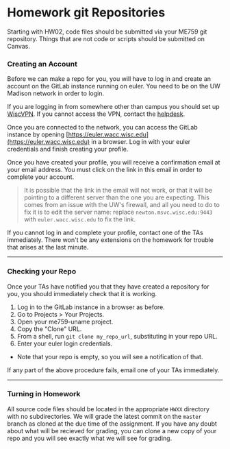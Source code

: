 # Homework git Repositories
Starting with HW02, code files should be submitted via your ME759 git repository. Things that are not code or scripts should be submitted on Canvas.

### Creating an Account
Before we can make a repo for you, you will have to log in and create an account on the GitLab instance running on euler. You need to be on the UW Madison network in order to login.

If you are logging in from somewhere other than campus you should set up [WiscVPN](https://kb.wisc.edu/helpdesk/page.php?id=68164). If you cannot access the VPN, contact the [helpdesk](https://it.wisc.edu/services/help-desk/).

Once you are connected to the network, you can access the GitLab instance by opening [https://euler.wacc.wisc.edu](https://euler.wacc.wisc.edu) in a browser. Log in with your euler credentials and finish creating your profile.

Once you have created your profile, you will receive a confirmation email at your email address. You must click on the link in this email in order to complete your account.

> It is possible that the link in the email will not work, or that it will be pointing to a different server than the one you are expecting. This comes from an issue with the UW's firewall, and all you need to do to fix it is to edit the server name: replace `newton.msvc.wisc.edu:9443` with `euler.wacc.wisc.edu` to fix the link.

If you cannot log in and complete your profile, contact one of the TAs immediately. There won't be any extensions on the homework for trouble that arises at the last minute.

---

### Checking your Repo
Once your TAs have notified you that they have created a repository for you, you should immediately check that it is working.
1. Log in to the GitLab instance in a browser as before.
1. Go to Projects > Your Projects.
1. Open your me759-uname project.
1. Copy the "Clone" URL.
1. From a shell, run `git clone my_repo_url`, substituting in your repo URL.
1. Enter your euler login credentials.
  * Note that your repo is empty, so you will see a notification of that.

If any part of the above procedure fails, email one of your TAs immediately.

---

### Turning in Homework
All source code files should be located in the appropriate `HWXX` directory with no subdirectories. We will grade the latest commit on the `master` branch as cloned at the due time of the assignment. If you have any doubt about what will be recieved for grading, you can clone a new copy of your repo and you will see exactly what we will see for grading.
